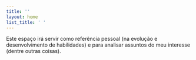 ```yaml
---
title: ''
layout: home
list_title: ' '
---
```


Este espaço irá servir como referência pessoal (na evolução e desenvolvimento de habilidades) e para analisar assuntos do meu interesse (dentre outras coisas).
